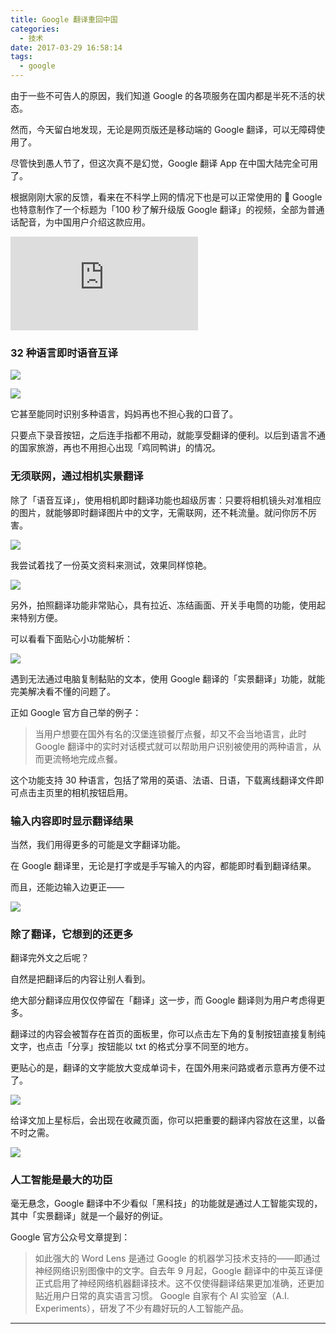 ```yaml
---
title: Google 翻译重回中国
categories:
  - 技术
date: 2017-03-29 16:58:14
tags: 
  - google
---
```


由于一些不可告人的原因，我们知道 Google 的各项服务在国内都是半死不活的状态。

然而，今天留白地发现，无论是网页版还是移动端的 Google 翻译，可以无障碍使用了。

尽管快到愚人节了，但这次真不是幻觉，Google 翻译 App 在中国大陆完全可用了。

根据刚刚大家的反馈，看来在不科学上网的情况下也是可以正常使用的 🤔 Google 也特意制作了一个标题为「100 秒了解升级版 Google 翻译」的视频，全部为普通话配音，为中国用户介绍这款应用。

<div class="video-container">
<iframe frameborder="0" src="https://v.qq.com/iframe/player.html?vid=t0388x0ewwj&tiny=0&auto=0" allowfullscreen></iframe>
</div>

### 32 种语言即时语音互译

![](http://pics.naaln.com/blog/2019-01-14-032042.gif)

![](http://pics.naaln.com/blog/2019-01-14-032043.gif)

它甚至能同时识别多种语言，妈妈再也不担心我的口音了。

只要点下录音按钮，之后连手指都不用动，就能享受翻译的便利。以后到语言不通的国家旅游，再也不用担心出现「鸡同鸭讲」的情况。

### 无须联网，通过相机实景翻译

除了「语音互译」，使用相机即时翻译功能也超级厉害：只要将相机镜头对准相应的图片，就能够即时翻译图片中的文字，无需联网，还不耗流量。就问你厉不厉害。

![](http://pics.naaln.com/blog/2019-01-14-032044.jpg)

我尝试着找了一份英文资料来测试，效果同样惊艳。

![](http://pics.naaln.com/blog/2019-01-14-032046.gif)

另外，拍照翻译功能非常贴心，具有拉近、冻结画面、开关手电筒的功能，使用起来特别方便。

可以看看下面贴心小功能解析：

![](http://pics.naaln.com/blog/2019-01-14-032046.jpg)

遇到无法通过电脑复制黏贴的文本，使用 Google 翻译的「实景翻译」功能，就能完美解决看不懂的问题了。

正如 Google 官方自己举的例子：

> 当用户想要在国外有名的汉堡连锁餐厅点餐，却又不会当地语言，此时 Google 翻译中的实时对话模式就可以帮助用户识别被使用的两种语言，从而更流畅地完成点餐。

这个功能支持 30 种语言，包括了常用的英语、法语、日语，下载离线翻译文件即可点击主页里的相机按钮启用。

### 输入内容即时显示翻译结果

当然，我们用得更多的可能是文字翻译功能。

在 Google 翻译里，无论是打字或是手写输入的内容，都能即时看到翻译结果。

而且，还能边输入边更正——

![](http://pics.naaln.com/blog/2019-01-14-032048.gif)

### 除了翻译，它想到的还更多

翻译完外文之后呢？

自然是把翻译后的内容让别人看到。

绝大部分翻译应用仅仅停留在「翻译」这一步，而 Google 翻译则为用户考虑得更多。

翻译过的内容会被暂存在首页的面板里，你可以点击左下角的复制按钮直接复制纯文字，也点击「分享」按钮能以 txt 的格式分享不同至的地方。

更贴心的是，翻译的文字能放大变成单词卡，在国外用来问路或者示意再方便不过了。

![](http://pics.naaln.com/blog/2019-01-14-032049.jpg)

给译文加上星标后，会出现在收藏页面，你可以把重要的翻译内容放在这里，以备不时之需。

![](http://pics.naaln.com/blog/2019-01-14-032050.jpg)

### 人工智能是最大的功臣

毫无悬念，Google 翻译中不少看似「黑科技」的功能就是通过人工智能实现的，其中「实景翻译」就是一个最好的例证。

Google 官方公众号文章提到：

> 如此强大的 Word Lens 是通过 Google 的机器学习技术支持的——即通过神经网络识别图像中的文字。自去年 9 月起，Google 翻译中的中英互译便正式启用了神经网络机器翻译技术。这不仅使得翻译结果更加准确，还更加贴近用户日常的真实语言习惯。
Google 自家有个 AI 实验室（A.I. Experiments），研发了不少有趣好玩的人工智能产品。

---